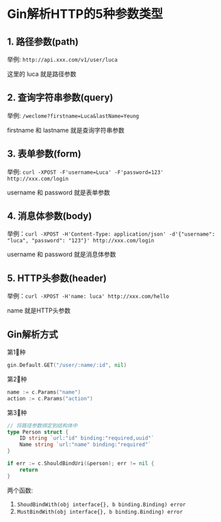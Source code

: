 # Gin解析HTTP的5种参数类型

## 1. 路径参数(path)

举例: `http://api.xxx.com/v1/user/luca` 

这里的 luca 就是路径参数

## 2. 查询字符串参数(query)

举例: `/weclome?firstname=Luca&lastName=Yeung`

firstname 和 lastname 就是查询字符串参数

## 3. 表单参数(form)

举例: `curl -XPOST -F'username=Luca' -F'password=123' http://xxx.com/login`

username 和 password 就是表单参数

## 4. 消息体参数(body)

举例：`curl -XPOST -H'Content-Type: application/json' -d'{"username": "luca", "password": "123"}' http://xxx.com/login`

username 和 password 就是消息体参数

## 5. HTTP头参数(header)

举例：`curl -XPOST -H'name: luca' http://xxx.com/hello`

name 就是HTTP头参数

## Gin解析方式

第1⃣️种

```go
gin.Default.GET("/user/:name/:id", nil)
```

第2⃣️种

```go
name := c.Params("name")
action := c.Params("action")
```

第3⃣️种

```go
// 将路径参数绑定到结构体中
type Person struct {
	ID string `url:"id" binding:"required,uuid"`
	Name string `url:"name" binding:"required"`
}

if err := c.ShouldBindUri(&person); err != nil {
	return 
}
```

两个函数: 

1. `ShoudBindWith(obj interface{}, b binding.Binding) error`
2. `MustBindWith(obj interface{}, b binding.Binding) error`